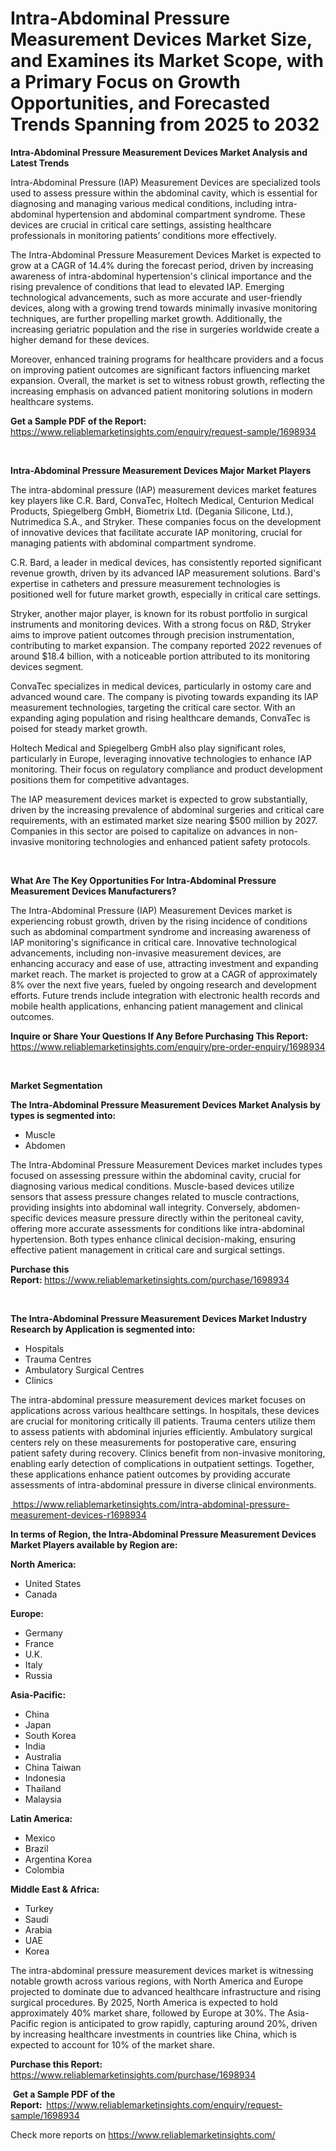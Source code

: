 <p><h1>Intra-Abdominal Pressure Measurement Devices Market Size, and Examines its Market Scope, with a Primary Focus on Growth Opportunities, and Forecasted Trends Spanning from 2025 to 2032</h1></p><p><strong>Intra-Abdominal Pressure Measurement Devices Market Analysis and Latest Trends</strong></p>
<p><p>Intra-Abdominal Pressure (IAP) Measurement Devices are specialized tools used to assess pressure within the abdominal cavity, which is essential for diagnosing and managing various medical conditions, including intra-abdominal hypertension and abdominal compartment syndrome. These devices are crucial in critical care settings, assisting healthcare professionals in monitoring patients’ conditions more effectively.</p><p>The Intra-Abdominal Pressure Measurement Devices Market is expected to grow at a CAGR of 14.4% during the forecast period, driven by increasing awareness of intra-abdominal hypertension's clinical importance and the rising prevalence of conditions that lead to elevated IAP. Emerging technological advancements, such as more accurate and user-friendly devices, along with a growing trend towards minimally invasive monitoring techniques, are further propelling market growth. Additionally, the increasing geriatric population and the rise in surgeries worldwide create a higher demand for these devices. </p><p>Moreover, enhanced training programs for healthcare providers and a focus on improving patient outcomes are significant factors influencing market expansion. Overall, the market is set to witness robust growth, reflecting the increasing emphasis on advanced patient monitoring solutions in modern healthcare systems.</p></p>
<p><strong>Get a Sample PDF of the Report:&nbsp;</strong> <a href="https://www.reliablemarketinsights.com/enquiry/request-sample/1698934?utm_campaign=2930&utm_medium=2&utm_source=Github&utm_content=ia&utm_term=27032025&utm_id=intra-abdominal-pressure-measurement-devices">https://www.reliablemarketinsights.com/enquiry/request-sample/1698934</a></p>
<p>&nbsp;</p>
<p><strong>Intra-Abdominal Pressure Measurement Devices Major Market Players</strong></p>
<p><p>The intra-abdominal pressure (IAP) measurement devices market features key players like C.R. Bard, ConvaTec, Holtech Medical, Centurion Medical Products, Spiegelberg GmbH, Biometrix Ltd. (Degania Silicone, Ltd.), Nutrimedica S.A., and Stryker. These companies focus on the development of innovative devices that facilitate accurate IAP monitoring, crucial for managing patients with abdominal compartment syndrome.</p><p>C.R. Bard, a leader in medical devices, has consistently reported significant revenue growth, driven by its advanced IAP measurement solutions. Bard's expertise in catheters and pressure measurement technologies is positioned well for future market growth, especially in critical care settings.</p><p>Stryker, another major player, is known for its robust portfolio in surgical instruments and monitoring devices. With a strong focus on R&D, Stryker aims to improve patient outcomes through precision instrumentation, contributing to market expansion. The company reported 2022 revenues of around $18.4 billion, with a noticeable portion attributed to its monitoring devices segment.</p><p>ConvaTec specializes in medical devices, particularly in ostomy care and advanced wound care. The company is pivoting towards expanding its IAP measurement technologies, targeting the critical care sector. With an expanding aging population and rising healthcare demands, ConvaTec is poised for steady market growth.</p><p>Holtech Medical and Spiegelberg GmbH also play significant roles, particularly in Europe, leveraging innovative technologies to enhance IAP monitoring. Their focus on regulatory compliance and product development positions them for competitive advantages.</p><p>The IAP measurement devices market is expected to grow substantially, driven by the increasing prevalence of abdominal surgeries and critical care requirements, with an estimated market size nearing $500 million by 2027. Companies in this sector are poised to capitalize on advances in non-invasive monitoring technologies and enhanced patient safety protocols.</p></p>
<p>&nbsp;</p>
<p><strong>What Are The Key Opportunities For Intra-Abdominal Pressure Measurement Devices Manufacturers?</strong></p>
<p><p>The Intra-Abdominal Pressure (IAP) Measurement Devices market is experiencing robust growth, driven by the rising incidence of conditions such as abdominal compartment syndrome and increasing awareness of IAP monitoring's significance in critical care. Innovative technological advancements, including non-invasive measurement devices, are enhancing accuracy and ease of use, attracting investment and expanding market reach. The market is projected to grow at a CAGR of approximately 8% over the next five years, fueled by ongoing research and development efforts. Future trends include integration with electronic health records and mobile health applications, enhancing patient management and clinical outcomes.</p></p>
<p><strong>Inquire or Share Your Questions If Any Before Purchasing This Report:</strong> <a href="https://www.reliablemarketinsights.com/enquiry/pre-order-enquiry/1698934?utm_campaign=2930&utm_medium=2&utm_source=Github&utm_content=ia&utm_term=27032025&utm_id=intra-abdominal-pressure-measurement-devices">https://www.reliablemarketinsights.com/enquiry/pre-order-enquiry/1698934</a></p>
<p>&nbsp;</p>
<p><strong>Market Segmentation</strong></p>
<p><strong>The Intra-Abdominal Pressure Measurement Devices Market Analysis by types is segmented into:</strong></p>
<p><ul><li>Muscle</li><li>Abdomen</li></ul></p>
<p><p>The Intra-Abdominal Pressure Measurement Devices market includes types focused on assessing pressure within the abdominal cavity, crucial for diagnosing various medical conditions. Muscle-based devices utilize sensors that assess pressure changes related to muscle contractions, providing insights into abdominal wall integrity. Conversely, abdomen-specific devices measure pressure directly within the peritoneal cavity, offering more accurate assessments for conditions like intra-abdominal hypertension. Both types enhance clinical decision-making, ensuring effective patient management in critical care and surgical settings.</p></p>
<p><strong>Purchase this Report:&nbsp;</strong><a href="https://www.reliablemarketinsights.com/purchase/1698934?utm_campaign=2930&utm_medium=2&utm_source=Github&utm_content=ia&utm_term=27032025&utm_id=intra-abdominal-pressure-measurement-devices">https://www.reliablemarketinsights.com/purchase/1698934</a></p>
<p>&nbsp;</p>
<p><strong>The Intra-Abdominal Pressure Measurement Devices Market Industry Research by Application is segmented into:</strong></p>
<p><ul><li>Hospitals</li><li>Trauma Centres</li><li>Ambulatory Surgical Centres</li><li>Clinics</li></ul></p>
<p><p>The intra-abdominal pressure measurement devices market focuses on applications across various healthcare settings. In hospitals, these devices are crucial for monitoring critically ill patients. Trauma centers utilize them to assess patients with abdominal injuries efficiently. Ambulatory surgical centers rely on these measurements for postoperative care, ensuring patient safety during recovery. Clinics benefit from non-invasive monitoring, enabling early detection of complications in outpatient settings. Together, these applications enhance patient outcomes by providing accurate assessments of intra-abdominal pressure in diverse clinical environments.</p></p>
<p><a href="https://www.reliablemarketinsights.com/intra-abdominal-pressure-measurement-devices-r1698934?utm_campaign=2930&utm_medium=2&utm_source=Github&utm_content=ia&utm_term=27032025&utm_id=intra-abdominal-pressure-measurement-devices">&nbsp;https://www.reliablemarketinsights.com/intra-abdominal-pressure-measurement-devices-r1698934</a></p>
<p><strong>In terms of Region, the Intra-Abdominal Pressure Measurement Devices Market Players available by Region are:</strong></p>
<p>
    <p> <strong> North America: </strong>
        <ul>
            <li>United States</li>
            <li>Canada</li>
        </ul>
        </p> 
    <p> <strong> Europe: </strong>
        <ul>
            <li>Germany</li>
            <li>France</li>
            <li>U.K.</li>
            <li>Italy</li>
            <li>Russia</li>
        </ul>
        </p> 
    <p> <strong> Asia-Pacific: </strong>
        <ul>
            <li>China</li>
            <li>Japan</li>
            <li>South Korea</li>
            <li>India</li>
            <li>Australia</li>
            <li>China Taiwan</li>
            <li>Indonesia</li>
            <li>Thailand</li>
            <li>Malaysia</li>
        </ul>
        </p> 
    <p> <strong> Latin America: </strong>
        <ul>
            <li>Mexico</li>
            <li>Brazil</li>
            <li>Argentina Korea</li>
            <li>Colombia</li>
        </ul>
        </p> 
    <p> <strong> Middle East & Africa: </strong>
        <ul>
            <li>Turkey</li>
            <li>Saudi</li>
            <li>Arabia</li>
            <li>UAE</li>
            <li>Korea</li>
        </ul>
    </p>
    </p>
<p><p>The intra-abdominal pressure measurement devices market is witnessing notable growth across various regions, with North America and Europe projected to dominate due to advanced healthcare infrastructure and rising surgical procedures. By 2025, North America is expected to hold approximately 40% market share, followed by Europe at 30%. The Asia-Pacific region is anticipated to grow rapidly, capturing around 20%, driven by increasing healthcare investments in countries like China, which is expected to account for 10% of the market share.</p></p>
<p><strong>Purchase this Report: </strong><a href="https://www.reliablemarketinsights.com/purchase/1698934?utm_campaign=2930&utm_medium=2&utm_source=Github&utm_content=ia&utm_term=27032025&utm_id=intra-abdominal-pressure-measurement-devices">https://www.reliablemarketinsights.com/purchase/1698934</a></p>
<p>&nbsp;<strong>Get a Sample PDF of the Report:&nbsp;&nbsp;</strong><a href="https://www.reliablemarketinsights.com/enquiry/request-sample/1698934?utm_campaign=2930&utm_medium=2&utm_source=Github&utm_content=ia&utm_term=27032025&utm_id=intra-abdominal-pressure-measurement-devices">https://www.reliablemarketinsights.com/enquiry/request-sample/1698934</a></p>
<p><strong></strong></p>
<p>Check more reports on <a href="https://www.reliablemarketinsights.com/?utm_campaign=2930&utm_medium=2&utm_source=Github&utm_content=ia&utm_term=27032025&utm_id=intra-abdominal-pressure-measurement-devices">https://www.reliablemarketinsights.com/</a></p>